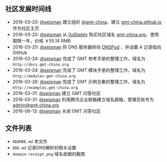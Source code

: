 ## 社区发展时间线

- 2016-03-20: [@seisman][seisman] 建立组织 [@gmt-china](https://github.com/gmt-china)，建立 [gmt-china.github.io](http://gmt-china.github.io) 作为社区主页
- 2016-03-20: [@seisman][seisman] 从 [GoDaddy][GoDaddy] 购买社区域名 [gmt-china.org](http://gmt-china.org)，使用期限一年，价格 ￥55.14 RMB
- 2016-03-20: [@seisman][seisman] 将 DNS 服务器转向 [DNSPod][DNSPod] ，并设置 A 记录指向 GitHub
- 2016-03-24: [@seisman][seisman] 完成了 GMT 参考手册的整理工作，域名为 `http://docs.gmt-china.org`
- 2016-03-24: [@seisman][seisman] 完成了 GMT 模块手册的整理工作，域名为 `http://modules.gmt-china.org`
- 2016-03-26: [@seisman][seisman] 完成了 GMT 示例合集的整理工作，域名为 `http://examples.gmt-china.org`
- 2016-03-31: [@seisman][seisman] 建立 GMT 问答社区
- 2016-03-31: [@seisman][seisman] 利用腾讯企业邮箱建立域名邮箱，管理员账号为 admin@gmt-china.org
- 2016-06-13: [@seisman][seisman] 关闭 GMT 问答社区

## 文件列表

- `REAMDE.md` 本文件
- `DNS.md` 记录DNS解析的相关设置
- `domain-receipt.png` 域名收据的截图


[seisman]: http://github.com/seisman
[GoDaddy]: https://www.godaddy.com
[DNSPod]: https://www.dnspod.cn
